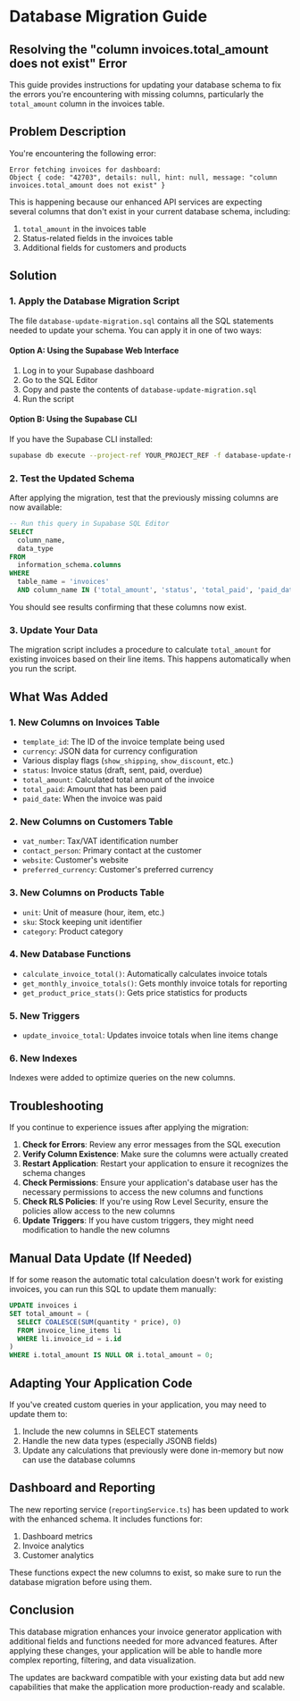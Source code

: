 # Database Migration Guide

## Resolving the "column invoices.total_amount does not exist" Error

This guide provides instructions for updating your database schema to fix the errors you're encountering with missing columns, particularly the `total_amount` column in the invoices table.

## Problem Description

You're encountering the following error:
```
Error fetching invoices for dashboard:
Object { code: "42703", details: null, hint: null, message: "column invoices.total_amount does not exist" }
```

This is happening because our enhanced API services are expecting several columns that don't exist in your current database schema, including:

1. `total_amount` in the invoices table
2. Status-related fields in the invoices table
3. Additional fields for customers and products

## Solution

### 1. Apply the Database Migration Script

The file `database-update-migration.sql` contains all the SQL statements needed to update your schema. You can apply it in one of two ways:

#### Option A: Using the Supabase Web Interface
1. Log in to your Supabase dashboard
2. Go to the SQL Editor
3. Copy and paste the contents of `database-update-migration.sql`
4. Run the script

#### Option B: Using the Supabase CLI
If you have the Supabase CLI installed:

```bash
supabase db execute --project-ref YOUR_PROJECT_REF -f database-update-migration.sql
```

### 2. Test the Updated Schema

After applying the migration, test that the previously missing columns are now available:

```sql
-- Run this query in Supabase SQL Editor
SELECT 
  column_name, 
  data_type 
FROM 
  information_schema.columns 
WHERE 
  table_name = 'invoices' 
  AND column_name IN ('total_amount', 'status', 'total_paid', 'paid_date');
```

You should see results confirming that these columns now exist.

### 3. Update Your Data

The migration script includes a procedure to calculate `total_amount` for existing invoices based on their line items. This happens automatically when you run the script.

## What Was Added

### 1. New Columns on Invoices Table

- `template_id`: The ID of the invoice template being used
- `currency`: JSON data for currency configuration
- Various display flags (`show_shipping`, `show_discount`, etc.)
- `status`: Invoice status (draft, sent, paid, overdue)
- `total_amount`: Calculated total amount of the invoice
- `total_paid`: Amount that has been paid
- `paid_date`: When the invoice was paid

### 2. New Columns on Customers Table

- `vat_number`: Tax/VAT identification number
- `contact_person`: Primary contact at the customer
- `website`: Customer's website
- `preferred_currency`: Customer's preferred currency

### 3. New Columns on Products Table

- `unit`: Unit of measure (hour, item, etc.)
- `sku`: Stock keeping unit identifier
- `category`: Product category

### 4. New Database Functions

- `calculate_invoice_total()`: Automatically calculates invoice totals
- `get_monthly_invoice_totals()`: Gets monthly invoice totals for reporting
- `get_product_price_stats()`: Gets price statistics for products

### 5. New Triggers

- `update_invoice_total`: Updates invoice totals when line items change

### 6. New Indexes

Indexes were added to optimize queries on the new columns.

## Troubleshooting

If you continue to experience issues after applying the migration:

1. **Check for Errors**: Review any error messages from the SQL execution
2. **Verify Column Existence**: Make sure the columns were actually created
3. **Restart Application**: Restart your application to ensure it recognizes the schema changes
4. **Check Permissions**: Ensure your application's database user has the necessary permissions to access the new columns and functions
5. **Check RLS Policies**: If you're using Row Level Security, ensure the policies allow access to the new columns
6. **Update Triggers**: If you have custom triggers, they might need modification to handle the new columns

## Manual Data Update (If Needed)

If for some reason the automatic total calculation doesn't work for existing invoices, you can run this SQL to update them manually:

```sql
UPDATE invoices i
SET total_amount = (
  SELECT COALESCE(SUM(quantity * price), 0)
  FROM invoice_line_items li
  WHERE li.invoice_id = i.id
)
WHERE i.total_amount IS NULL OR i.total_amount = 0;
```

## Adapting Your Application Code

If you've created custom queries in your application, you may need to update them to:

1. Include the new columns in SELECT statements
2. Handle the new data types (especially JSONB fields)
3. Update any calculations that previously were done in-memory but now can use the database columns

## Dashboard and Reporting

The new reporting service (`reportingService.ts`) has been updated to work with the enhanced schema. It includes functions for:

1. Dashboard metrics
2. Invoice analytics
3. Customer analytics

These functions expect the new columns to exist, so make sure to run the database migration before using them.

## Conclusion

This database migration enhances your invoice generator application with additional fields and functions needed for more advanced features. After applying these changes, your application will be able to handle more complex reporting, filtering, and data visualization.

The updates are backward compatible with your existing data but add new capabilities that make the application more production-ready and scalable.
